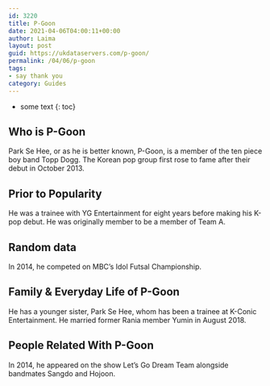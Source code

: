 ```yaml
---
id: 3220
title: P-Goon
date: 2021-04-06T04:00:11+00:00
author: Laima
layout: post
guid: https://ukdataservers.com/p-goon/
permalink: /04/06/p-goon
tags:
- say thank you
category: Guides
---
```


* some text
{: toc}


## Who is P-Goon
                  
                  
                  
Park Se Hee, or as he is better known, P-Goon, is a member of the ten piece boy band Topp Dogg. The Korean pop group first rose to fame after their debut in October 2013.
                  
              
            
              
            
                
                
                
## Prior to Popularity
                  
                  
                  
He was a trainee with YG Entertainment for eight years before making his K-pop debut. He was originally member to be a member of Team A.
                  
              
            
              
            
                
                
                
## Random data
                  
                  
                  
In 2014, he competed on MBC&#8217;s Idol Futsal Championship.
                  
              
            
              
            
                
                
                
## Family & Everyday Life of P-Goon
                  
                  
                  
He has a younger sister, Park Se Hee, whom has been a trainee at K-Conic Entertainment. He married former Rania member Yumin in August 2018.
                  
              
            
              
            
                
                
                
## People Related With P-Goon
                  
                  
                  
In 2014, he appeared on the show Let&#8217;s Go Dream Team alongside bandmates Sangdo and Hojoon.
                  
              
            
              
            
                
              
            
              
              
            
            
              
            
          
          
          